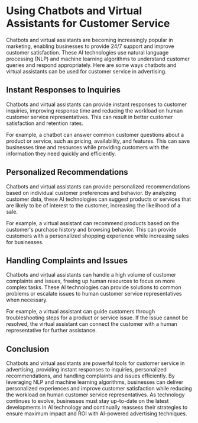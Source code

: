 Using Chatbots and Virtual Assistants for Customer Service
=============================================================================================

Chatbots and virtual assistants are becoming increasingly popular in marketing, enabling businesses to provide 24/7 support and improve customer satisfaction. These AI technologies use natural language processing (NLP) and machine learning algorithms to understand customer queries and respond appropriately. Here are some ways chatbots and virtual assistants can be used for customer service in advertising.

Instant Responses to Inquiries
------------------------------

Chatbots and virtual assistants can provide instant responses to customer inquiries, improving response time and reducing the workload on human customer service representatives. This can result in better customer satisfaction and retention rates.

For example, a chatbot can answer common customer questions about a product or service, such as pricing, availability, and features. This can save businesses time and resources while providing customers with the information they need quickly and efficiently.

Personalized Recommendations
----------------------------

Chatbots and virtual assistants can provide personalized recommendations based on individual customer preferences and behavior. By analyzing customer data, these AI technologies can suggest products or services that are likely to be of interest to the customer, increasing the likelihood of a sale.

For example, a virtual assistant can recommend products based on the customer's purchase history and browsing behavior. This can provide customers with a personalized shopping experience while increasing sales for businesses.

Handling Complaints and Issues
------------------------------

Chatbots and virtual assistants can handle a high volume of customer complaints and issues, freeing up human resources to focus on more complex tasks. These AI technologies can provide solutions to common problems or escalate issues to human customer service representatives when necessary.

For example, a virtual assistant can guide customers through troubleshooting steps for a product or service issue. If the issue cannot be resolved, the virtual assistant can connect the customer with a human representative for further assistance.

Conclusion
----------

Chatbots and virtual assistants are powerful tools for customer service in advertising, providing instant responses to inquiries, personalized recommendations, and handling complaints and issues efficiently. By leveraging NLP and machine learning algorithms, businesses can deliver personalized experiences and improve customer satisfaction while reducing the workload on human customer service representatives. As technology continues to evolve, businesses must stay up-to-date on the latest developments in AI technology and continually reassess their strategies to ensure maximum impact and ROI with AI-powered advertising techniques.
